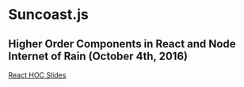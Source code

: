 # Suncoast.js

## Higher Order Components in React and Node Internet of Rain (October 4th, 2016)

[React HOC Slides](https://hocs-js-1f0e4.firebaseapp.com/)
